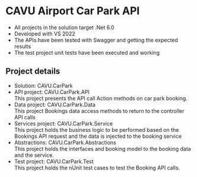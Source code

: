 # CAVU Airport Car Park API

* All projects in the solution target .Net 6.0  
* Developed with VS 2022
* The APIs have been tested with Swagger and getting the expected results
* The test project unit tests have been executed and working

## Project details  

* Solution:         CAVU.CarPark
* API project:      CAVU.CarPark.API  
                  	This project presents the API call Action methods on car park booking.
* Data project:     CAVU.CarPark.Data  
                  	This project Bookings data access methods to return to the controller API calls 
* Services project: CAVU.CarPark.Service  
                  	This project holds the business logic to be performed based on the Bookings API request and the data is injected to the booking service
* Abstractions:     CAVU.CarPark.Abstractions  
                  	This project holds the interfaces and booking model to the booking data and the service. 
* Test project:     CAVU.CarPark.Test  
                  	This project holds the nUnit test cases to test the Booking API calls.

